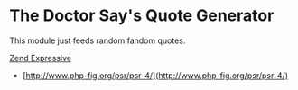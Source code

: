 # The Doctor Say's Quote Generator

This module just feeds random fandom quotes.

[Zend Expressive]()

* [http://www.php-fig.org/psr/psr-4/](http://www.php-fig.org/psr/psr-4/)
